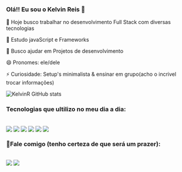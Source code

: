 ### Olá!! Eu sou o Kelvin Reis 👋

<!--**keelvinreis/keelvinreis** is a ✨ _special_ ✨ repository because its `README.md` (this file) appears on your GitHub profile.

Here are some ideas to get you started:-->

🔭 Hoje busco trabalhar no desenvolvimento Full Stack com diversas tecnologias

🌱 Estudo javaScript e Frameworks

👯 Busco ajudar em Projetos de desenvolvimento

😄 Pronomes: ele/dele

⚡ Curiosidade: Setup's minimalista & ensinar em grupo(acho o incrivel trocar informações)

![KelvinR GitHub stats](https://github-readme-stats.vercel.app/api?username=keelvinreis&show_icons=true&theme=dracula&count_private=true)

### Tecnologias que ultilizo no meu dia a dia:
<div style="display: inline-block"></br>
<img align="center" src="https://img.shields.io/badge/HTML5-E34F26?style=for-the-badge&logo=html5&logoColor=white">
<img align="center" src="https://img.shields.io/badge/CSS3-1572B6?style=for-the-badge&logo=css3&logoColor=white">
<img align="center" src="https://img.shields.io/badge/Sass-CC6699?style=for-the-badge&logo=sass&logoColor=white">
<img align="center" src="https://img.shields.io/badge/JavaScript-F7DF1E?style=for-the-badge&logo=javascript&logoColor=black">
<img align="center" src="https://img.shields.io/badge/Bootstrap-563D7C?style=for-the-badge&logo=bootstrap&logoColor=white">
<img align="center" src="https://img.shields.io/badge/jQuery-0769AD?style=for-the-badge&logo=jquery&logoColor=white">
</div>

### :call_me_hand:Fale comigo (tenho certeza de que será um prazer):
<div style="display: inline-block"></br>
<a href="https://www.linkedin.com/in/kelvinreis-adm/"><img src="https://camo.githubusercontent.com/c00f87aeebbec37f3ee0857cc4c20b21fefde8a96caf4744383ebfe44a47fe3f/68747470733a2f2f696d672e736869656c64732e696f2f62616467652f2d4c696e6b6564496e2d2532333030373742353f7374796c653d666f722d7468652d6261646765266c6f676f3d6c696e6b6564696e266c6f676f436f6c6f723d7768697465"></a>
<a href="mailto:Kelvinreis041@gmail.com"><img src="https://img.shields.io/badge/Gmail-D14836?style=for-the-badge&logo=gmail&logoColor=white"></a>

</div>
